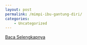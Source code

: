 ```yaml
---
layout: post
permalink: /mimpi-ibu-gantung-diri/
categories:
    - Uncategorized
---
```


[Baca Selengkapnya](/04)